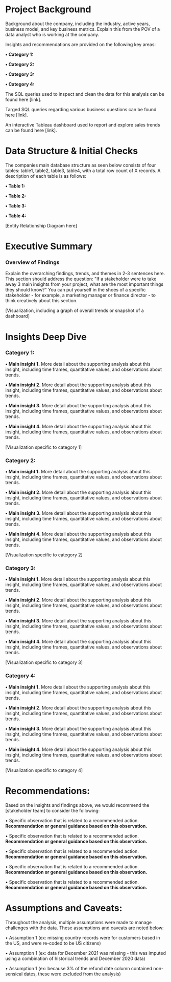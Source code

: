 # Project Background
Background about the company, including the industry, active years, business model, and key business metrics. Explain this from the POV of a data analyst who is working at the company.

Insights and recommendations are provided on the following key areas:

**• Category 1:**

**• Category 2:**

**• Category 3:**

**• Category 4:**

The SQL queries used to inspect and clean the data for this analysis can be found here [link].

Targed SQL queries regarding various business questions can be found here [link].

An interactive Tableau dashboard used to report and explore sales trends can be found here [link].

# Data Structure & Initial Checks
The companies main database structure as seen below consists of four tables: table1, table2, table3, table4, with a total row count of X records. A description of each table is as follows:

**• Table 1:**

**• Table 2:**

**• Table 3:**

**• Table 4:**

[Entity Relationship Diagram here]

# Executive Summary
### Overview of Findings

Explain the overarching findings, trends, and themes in 2-3 sentences here. This section should address the question: "If a stakeholder were to take away 3 main insights from your project, what are the most important things they should know?" You can put yourself in the shoes of a specific stakeholder - for example, a marketing manager or finance director - to think creatively about this section.

[Visualization, including a graph of overall trends or snapshot of a dashboard]

# Insights Deep Dive
### Category 1:
**• Main insight 1.** More detail about the supporting analysis about this insight, including time frames, quantitative values, and observations about trends.

**• Main insight 2.** More detail about the supporting analysis about this insight, including time frames, quantitative values, and observations about trends.

**• Main insight 3.** More detail about the supporting analysis about this insight, including time frames, quantitative values, and observations about trends.

**• Main insight 4.** More detail about the supporting analysis about this insight, including time frames, quantitative values, and observations about trends.

[Visualization specific to category 1]

### Category 2:
**• Main insight 1.** More detail about the supporting analysis about this insight, including time frames, quantitative values, and observations about trends.

**• Main insight 2.** More detail about the supporting analysis about this insight, including time frames, quantitative values, and observations about trends.

**• Main insight 3.** More detail about the supporting analysis about this insight, including time frames, quantitative values, and observations about trends.

**• Main insight 4.** More detail about the supporting analysis about this insight, including time frames, quantitative values, and observations about trends.

[Visualization specific to category 2]

### Category 3:
**• Main insight 1.** More detail about the supporting analysis about this insight, including time frames, quantitative values, and observations about trends.

**• Main insight 2.** More detail about the supporting analysis about this insight, including time frames, quantitative values, and observations about trends.

**• Main insight 3.** More detail about the supporting analysis about this insight, including time frames, quantitative values, and observations about trends.

**• Main insight 4.** More detail about the supporting analysis about this insight, including time frames, quantitative values, and observations about trends.

[Visualization specific to category 3]

### Category 4:
**• Main insight 1.** More detail about the supporting analysis about this insight, including time frames, quantitative values, and observations about trends.

**• Main insight 2.** More detail about the supporting analysis about this insight, including time frames, quantitative values, and observations about trends.

**• Main insight 3.** More detail about the supporting analysis about this insight, including time frames, quantitative values, and observations about trends.

**• Main insight 4.** More detail about the supporting analysis about this insight, including time frames, quantitative values, and observations about trends.

[Visualization specific to category 4]

# Recommendations:
Based on the insights and findings above, we would recommend the [stakeholder team] to consider the following:

• Specific observation that is related to a recommended action. **Recommendation or general guidance based on this observation.**

• Specific observation that is related to a recommended action. **Recommendation or general guidance based on this observation.**

• Specific observation that is related to a recommended action. **Recommendation or general guidance based on this observation.**

• Specific observation that is related to a recommended action. **Recommendation or general guidance based on this observation.**

• Specific observation that is related to a recommended action. **Recommendation or general guidance based on this observation.**

# Assumptions and Caveats:
Throughout the analysis, multiple assumptions were made to manage challenges with the data. These assumptions and caveats are noted below:

• Assumption 1 (ex: missing country records were for customers based in the US, and were re-coded to be US citizens)

• Assumption 1 (ex: data for December 2021 was missing - this was imputed using a combination of historical trends and December 2020 data)

• Assumption 1 (ex: because 3% of the refund date column contained non-sensical dates, these were excluded from the analysis)
